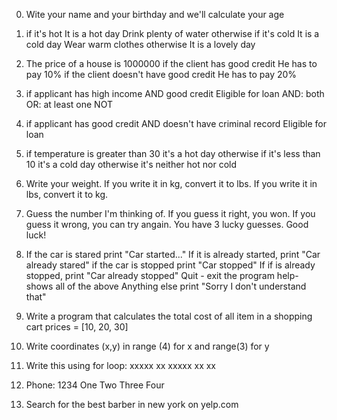0. Wite your name and your birthday and we'll calculate your age

1. if it's hot 
    It is a hot day
    Drink plenty of water
otherwise if it's cold
    It is a cold day
    Wear warm clothes
otherwise 
    It is a lovely day

2. The price of a house is 1000000
if the client has good credit 
    He has to pay 10%
if the client doesn't have good credit 
    He has to pay 20%

3. if applicant has high income AND good credit
    Eligible for loan
AND: both
OR: at least one
NOT

4. if applicant has good credit AND doesn't have criminal record
    Eligible for loan

5. if temperature is greater than 30
    it's a hot day
otherwise if it's less than 10
    it's a cold day
otherwise
    it's neither hot nor cold

6. Write your weight. If you write it in kg, convert it to lbs. If you write it in lbs, convert it to kg.

7. Guess the number I'm thinking of. If you guess it right, you won. If you guess it wrong, you can try angain. You have 3 lucky guesses. Good luck!

8. If the car is stared print "Car started..."
If it is already started, print "Car already stared"
if the car is stopped print "Car stopped"
If if is already stopped, print "Car already stopped"
Quit - exit the program
help- shows all of the above
Anything else print "Sorry I don't understand that"

9. Write a program that calculates the total cost of all item in a shopping cart
prices = [10, 20, 30]

10. Write coordinates (x,y) in range (4) for x and range(3) for y

11. Write this using for loop:
xxxxx
xx
xxxxx
xx
xx

12. Phone: 1234
One Two Three Four

13. Search for the best barber in new york on yelp.com
